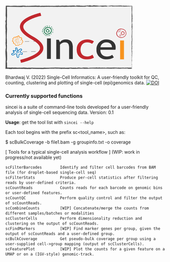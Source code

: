 
<img src="./sincei.png" alt="sincei logo" style="height: 200px; width:400px;"/>

Bhardwaj V. (2022) Single-Cell Informatics: A user-friendly toolkit for QC, counting, clustering and plotting of single-cell (epi)genomics data. [![DOI](https://zenodo.org/badge/271841139.svg)](https://zenodo.org/badge/latestdoi/271841139)



### Currently supported functions

sincei is a suite of command-line tools developed for a user-friendly analysis of single-cell sequencing data.
Version: 0.1

**Usage**: get the tool list with `sincei --help`

Each tool begins with the prefix sc<tool_name>, such as:

 $ scBulkCoverage -b file1.bam -g groupinfo.txt -o coverage

[ Tools for a typical single-cell analysis workflow ] (WIP: work in progress/not available yet)

    scFilterBarcodes        Identify and filter cell barcodes from BAM file (for droplet-based single-cell seq)
    scFilterStats           Produce per-cell statistics after filtering reads by user-defined criteria.
    scCountReads            Counts reads for each barcode on genomic bins or user-defined features.
    scCountQC               Perform quality control and filter the output of scCountReads.
    scCombineCounts         [WIP] Concatenate/merge the counts from different samples/batches or modalities
    scClusterCells          Perform dimensionality reduction and clustering on the output of scCountReads.
    scFindMarkers           [WIP] Find marker genes per group, given the output of scCountReads and a user-defined group.
    scBulkCoverage          Get pseudo-bulk coverage per group using a user-supplied cell->group mapping (output of scClusterCells).
    scFeaturePlot           [WIP] Plot the counts for a given feature on a UMAP or on a (IGV-style) genomic-track.
